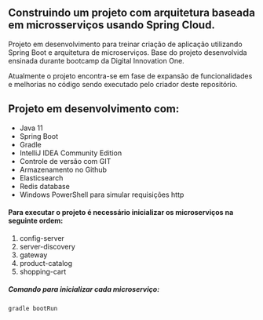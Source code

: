 <h2>Construindo um projeto com arquitetura baseada em microsserviços usando Spring Cloud.</h2>

Projeto em desenvolvimento para treinar criação de aplicação utilizando Spring Boot e arquitetura de microserviços. Base do projeto desenvolvida ensinada durante bootcamp da Digital Innovation One.

Atualmente o projeto encontra-se em fase de expansão de funcionalidades e melhorias no código sendo executado pelo criador deste repositório.

## Projeto em desenvolvimento com:

- Java 11
- Spring Boot
- Gradle
- IntelliJ IDEA Community Edition
- Controle de versão com GIT
- Armazenamento no Github
- Elasticsearch
- Redis database
- Windows PowerShell para simular requisições http


#### Para executar o projeto é necessário inicializar os microserviços na seguinte ordem:

1. config-server
2. server-discovery
3. gateway
4. product-catalog
5. shopping-cart


##### Comando para inicializar cada microserviço:
```shell script
gradle bootRun
```
